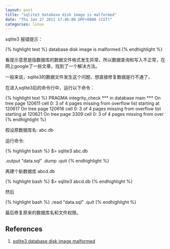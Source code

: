 ```yaml
---
layout: post
title: "sqlite3 database disk image is malformed"
date: "Thu Jan 27 2011 17:46:00 GMT+0800 (CST)"
categories: linux
---
```


sqlite3 报错提示：

{% highlight text %}
database disk image is malformed
{% endhighlight %}

看提示意思是指数据库的数据文件格式发生异常，所以数据查询和写入不正常，在网上google了一些文章，找到了一个解决方法。

一般来说，sqlite3的数据文件发生这个问题，想直接修复数据是行不通了，

在进入sqlite3后的命令行中，运行以下命令：

{% highlight text %}
PRAGMA integrity_check
*** in database main ***
On tree page 120611 cell 0: 3 of 4 pages missing from overflow list starting at 120617
On tree page 120616 cell 0: 3 of 4 pages missing from overflow list starting at 120621
On tree page 3309 cell 0: 3 of 4 pages missing from over
{% endhighlight %}

假设原数据库名: abc.db

运行命令:

{% highlight bash %}
$> sqlite3 abc.db

.output "data.sql"
.dump
.quit
{% endhighlight %}

再建个新数据库 abcd.db

{% highlight bash %}
$> sqlite3 abcd.db
{% endhighlight %}

然后

{% highlight bash %}
.read "data.sql"
.quit
{% endhighlight %}

最后修复原来的数据库名和文件权限。

References
-----

1. [sqlite3 database disk image malformed](http://vi-i.blogspot.com/2009/02/sqlite3-database-disk-image-is.html)
